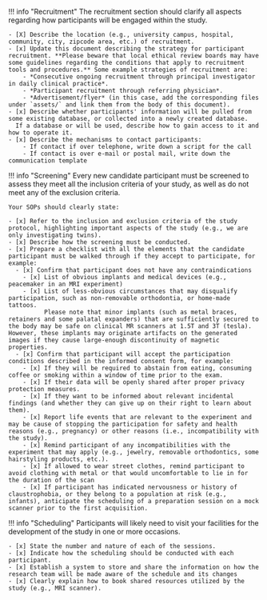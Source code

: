 
!!! info "Recruitment"
	The recruitment section should clarify all aspects regarding how participants will be engaged within the study.

	- [X] Describe the location (e.g., university campus, hospital, community, city, zipcode area, etc.) of recruitment.
	- [x] Update this document describing the strategy for participant recruitment. **Please beware that local ethical review boards may have some guidelines regarding the conditions that apply to recruitment tools and procedures.** Some example strategies of recruitment are:
	    - *Consecutive ongoing recruitment through principal investigator in daily clinical practice*.
	    - *Participant recruitment through referring physician*.
	    - *Advertisement/flyer* (in this case, add the corresponding files under `assets/` and link them from the body of this document).
	- [x] Describe whether participants' information will be pulled from some existing database, or collected into a newly created database.
	  If a database or will be used, describe how to gain access to it and how to operate it.
	- [x] Describe the mechanisms to contact participants:
	    - If contact if over telephone, write down a script for the call
	    - If contact is over e-mail or postal mail, write down the communication template


!!! info "Screening"
	Every new candidate participant must be screened to assess they meet all the inclusion criteria of your study, as well as do not meet any of the exclusion criteria.

	Your SOPs should clearly state:

	- [x] Refer to the inclusion and exclusion criteria of the study protocol, highlighting important aspects of the study (e.g., we are only investigating twins).
	- [x] Describe how the screening must be conducted.
	- [x] Prepare a checklist with all the elements that the candidate participant must be walked through if they accept to participate, for example:
	  - [x] Confirm that participant does not have any contraindications
	    - [x] List of obvious implants and medical devices (e.g., peacemaker in an MRI experiment)
	    - [x] List of less-obvious circumstances that may disqualify participation, such as non-removable orthodontia, or home-made tattoos.
	          Please note that minor implants (such as metal braces, retainers and some palatal expanders) that are sufficiently secured to the body may be safe on clinical MR scanners at 1.5T and 3T (tesla). However, these implants may originate artifacts on the generated images if they cause large-enough discontinuity of magnetic properties.
	  - [x] Confirm that participant will accept the participation conditions described in the informed consent form, for example:
	    - [x] If they will be required to abstain from eating, consuming coffee or smoking within a window of time prior to the exam.
	    - [x] If their data will be openly shared after proper privacy protection measures.
	    - [x] If they want to be informed about relevant incidental findings (and whether they can give up on their right to learn about them).
	    - [x] Report life events that are relevant to the experiment and may be cause of stopping the participation for safety and health reasons (e.g., pregnancy) or other reasons (i.e., incompatibility with the study).
        - [x] Remind participant of any incompatibilities with the experiment that may apply (e.g., jewelry, removable orthodontics, some hairstyling products, etc.).
		- [x] If allowed to wear street clothes, remind participant to avoid clothing with metal or that would uncomfortable to lie in for the duration of the scan
        - [x] If participant has indicated nervousness or history of claustrophobia, or they belong to a population at risk (e.g., infants), anticipate the scheduling of a preparation session on a mock scanner prior to the first acquisition.

!!! info "Scheduling"
    Participants will likely need to visit your facilities for the development of the study in one or more occasions.

    - [x] State the number and nature of each of the sessions.
    - [x] Indicate how the scheduling should be conducted with each participant.
    - [x] Establish a system to store and share the information on how the research team will be made aware of the schedule and its changes
    - [x] Clearly explain how to book shared resources utilized by the study (e.g., MRI scanner).

